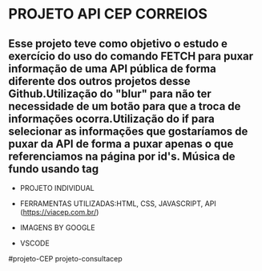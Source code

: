 # PROJETO API CEP CORREIOS #

## Esse projeto teve como objetivo o estudo e exercício do uso do comando FETCH para puxar informação de uma API pública de forma diferente dos outros projetos desse Github.Utilização do "blur" para não ter necessidade de um botão para que a troca de informações ocorra.Utilização do if para selecionar as informações que gostaríamos de puxar da API de forma a puxar apenas o que referenciamos na página por id's.  Música de fundo usando tag<audio> no HTML + controls para poder pausar a música na página.##



- PROJETO INDIVIDUAL 

- FERRAMENTAS UTILIZADAS:HTML, CSS, JAVASCRIPT, API (https://viacep.com.br/)

- IMAGENS BY GOOGLE  

- VSCODE

  

#projeto-CEP
projeto-consultacep

